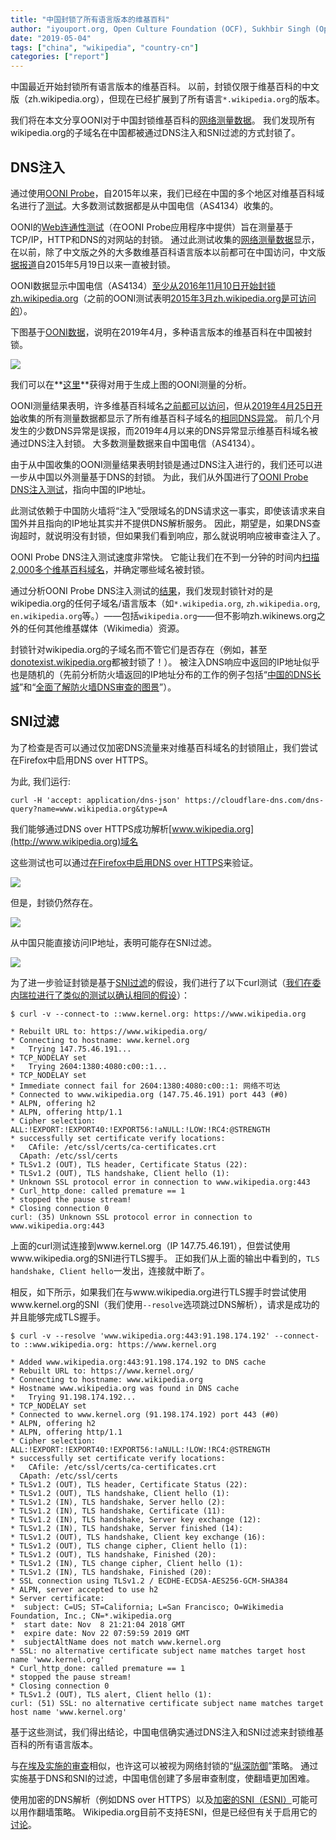 ```yaml
---
title: "中国封锁了所有语言版本的维基百科"
author: "iyouport.org, Open Culture Foundation (OCF), Sukhbir Singh (Open Web Fellow, Mozilla Foundation), Arturo Filastò (OONI), Maria Xynou (OONI)"
date: "2019-05-04"
tags: ["china", "wikipedia", "country-cn"]
categories: ["report"]
---
```


中国最近开始封锁所有语言版本的维基百科。 以前，封锁仅限于维基百科的中文版（zh.wikipedia.org），但现在已经扩展到了所有语言`*.wikipedia.org`的版本。

我们将在本文分享OONI对于中国封锁维基百科的[网络测量数据](https://api.ooni.io/files/by_country/CN)。 我们发现所有wikipedia.org的子域名在中国都被通过DNS注入和SNI过滤的方式封锁了。

## DNS注入

通过使用[OONI Probe](https://ooni.io/install/)，自2015年以来，我们已经在中国的多个地区对维基百科域名进行了[测试](https://api.ooni.io/files/by_country/CN)。大多数测试数据都是从中国电信（AS4134）收集的。

OONI的[Web连通性测试](https://ooni.io/nettest/web-connectivity/)（在OONI Probe应用程序中提供）旨在测量基于TCP/IP，HTTP和DNS的对网站的封锁。 通过此测试收集的[网络测量数据](https://api.ooni.io/files/by_country/CN)显示，在以前，除了中文版之外的大多数维基百科语言版本以前都可在中国访问，中文版[据报道](https://www.theepochtimes.com/china-now-blocked-from-accessing-wikipedia_1384917.html)自2015年5月19日以来一直被封锁。

OONI数据显示中国电信（AS4134）[至少从2016年11月10日开始封锁zh.wikipedia.org](https://explorer.ooni.io/measurement/20161110T035949Z_AS4134_oAjg1SM4bjI5yI2D9yhu8Rfq830QL5avcxPg8LmhEAN1u0pvYq?input=http:%2F%2Fzh.wikipedia.org%2Fwiki%2Fwikipedia:%25e9%25a6%2596%25e9%25a1%25b5)（之前的OONI测试表明[2015年3月zh.wikipedia.org是可访问的](http://api.ooni.io/files/download/2015-03-04/20150304T232111Z-CN-AS4808-http_requests-no_report_id-0.1.0-probe.yaml)）。

下图基于[OONI数据](https://api.ooni.io/files/by_country/CN)，说明在2019年4月，多种语言版本的维基百科在中国被封锁。

![](/post/2019-china-wikipedia-blocking/ooni-china-blocks-wikipedia.png)

我们可以在**[这里](/post/2019-china-wikipedia-blocking/20190502-china-wikipedia.csv)**获得对用于生成上图的OONI测量的分析。

OONI测量结果表明，许多维基百科域名[之前都可以访问](https://explorer.ooni.io/measurement/20190218T081331Z_AS4134_2CoUgy8tf1A7DF2JZNghiXWuK7ndJRnTVHsnWTTVjkJFDb1mcd?input=https:%2F%2Fen.wikipedia.org%2Fwiki%2Fthe_holocaust)，但从[2019年4月25日开始](https://explorer.ooni.io/measurement/20190425T070917Z_AS4134_45hNnx6LkceBitzcVB1oAGfpHyJuKFKR7NkLU5XTCdz2JKVPhy?input=https:%2F%2Fen.wikipedia.org)收集的所有测量数据都显示了所有维基百科子域名的[相同DNS异常](https://explorer.ooni.io/measurement/20190425T070917Z_AS4134_45hNnx6LkceBitzcVB1oAGfpHyJuKFKR7NkLU5XTCdz2JKVPhy?input=https:%2F%2Fen.wikipedia.org)。 前几个月发生的少数DNS异常是误报，而2019年4月以来的DNS异常显示维基百科域名被通过DNS注入封锁。 大多数测量数据来自中国电信（AS4134）。

由于从中国收集的OONI测量结果表明封锁是通过DNS注入进行的，我们还可以进一步从中国以外测量基于DNS的封锁。 为此，我们从外国进行了[OONI Probe DNS注入测试](https://github.com/ooni/spec/blob/master/nettests/ts-012-dns-injection.md)，指向中国的IP地址。

此测试依赖于中国防火墙将“注入”受限域名的DNS请求这一事实，即使该请求来自国外并且指向的IP地址其实并不提供DNS解析服务。 因此，期望是，如果DNS查询超时，就说明没有封锁，但如果我们看到响应，那么就说明响应被审查注入了。

OONI Probe DNS注入测试速度非常快。 它能让我们在不到一分钟的时间内[扫描2,000多个维基百科域名](https://api.ooni.io/files/download/2019-04-24/20190424T200655Z-IS-AS47172-dns_injection-20190424T200655Z_AS47172_Peuv89addXJ1NZ5nTzY7i94X0rTag3QqGLwXKQcaoDTnHu9hu7-0.2.0-probe.json)，并确定哪些域名被封锁。

通过分析OONI Probe DNS注入测试的[结果](https://api.ooni.io/files/download/2019-04-24/20190424T200655Z-IS-AS47172-dns_injection-20190424T200655Z_AS47172_Peuv89addXJ1NZ5nTzY7i94X0rTag3QqGLwXKQcaoDTnHu9hu7-0.2.0-probe.json)，我们发现封锁针对的是wikipedia.org的任何子域名/语言版本（如`*.wikipedia.org`, `zh.wikipedia.org`, `en.wikipedia.org`等。）——包括`wikipedia.org`——但不影响zh.wikinews.org之外的任何其他维基媒体（Wikimedia）资源。

封锁针对wikipedia.org的子域名而不管它们是否存在（例如，甚至[donotexist.wikipedia.org](https://api.ooni.io/files/download/2019-04-24/20190424T200655Z-IS-AS47172-dns_injection-20190424T200655Z_AS47172_Peuv89addXJ1NZ5nTzY7i94X0rTag3QqGLwXKQcaoDTnHu9hu7-0.2.0-probe.json)都被封锁了！）。 被注入DNS响应中返回的IP地址似乎也是随机的（先前分析防火墙返回的IP地址分布的工作的例子包括“[中国的DNS长城](https://censorbib.nymity.ch/pdf/Lowe2007a.pdf)”和“[全面了解防火墙DNS审查的图景](https://www.usenix.org/system/files/conference/foci14/foci14-anonymous.pdf)”）。

## SNI过滤

为了检查是否可以通过仅加密DNS流量来对维基百科域名的封锁阻止，我们尝试在Firefox中启用DNS over HTTPS。

为此, 我们运行:

```
curl -H 'accept: application/dns-json' https://cloudflare-dns.com/dns-query?name=www.wikipedia.org&type=A
```

我们能够通过DNS over HTTPS成功解析[www.wikipedia.org](http://www.wikipedia.org)域名

这些测试也可以通过[在Firefox中启用DNS over HTTPS](https://wiki.mozilla.org/Trusted_Recursive_Resolver)来验证。

![](/post/2019-china-wikipedia-blocking/firefox-1.png)

但是，封锁仍然存在。

![](/post/2019-china-wikipedia-blocking/firefox-2.png)

从中国只能直接访问IP地址，表明可能存在SNI过滤。

![](/post/2019-china-wikipedia-blocking/firefox-3.png)

为了进一步验证封锁是基于[SNI过滤](https://en.wikipedia.org/wiki/Server_Name_Indication)的假设，我们进行了以下curl测试（[我们在委内瑞拉进行了类似的测试以确认相同的假设](https://ooni.org/post/venezuela-blocking-wikipedia-and-social-media-2019/)）：

```
$ curl -v --connect-to ::www.kernel.org: https://www.wikipedia.org

* Rebuilt URL to: https://www.wikipedia.org/
* Connecting to hostname: www.kernel.org
*   Trying 147.75.46.191...
* TCP_NODELAY set
*   Trying 2604:1380:4080:c00::1...
* TCP_NODELAY set
* Immediate connect fail for 2604:1380:4080:c00::1: 网络不可达
* Connected to www.wikipedia.org (147.75.46.191) port 443 (#0)
* ALPN, offering h2
* ALPN, offering http/1.1
* Cipher selection: ALL:!EXPORT:!EXPORT40:!EXPORT56:!aNULL:!LOW:!RC4:@STRENGTH
* successfully set certificate verify locations:
*   CAfile: /etc/ssl/certs/ca-certificates.crt
  CApath: /etc/ssl/certs
* TLSv1.2 (OUT), TLS header, Certificate Status (22):
* TLSv1.2 (OUT), TLS handshake, Client hello (1):
* Unknown SSL protocol error in connection to www.wikipedia.org:443
* Curl_http_done: called premature == 1
* stopped the pause stream!
* Closing connection 0
curl: (35) Unknown SSL protocol error in connection to www.wikipedia.org:443
```

上面的curl测试连接到www.kernel.org（IP 147.75.46.191），但尝试使用www.wikipedia.org的SNI进行TLS握手。 正如我们从上面的输出中看到的，`TLS handshake, Client hello`一发出，连接就中断了。

相反，如下所示，如果我们在与www.wikipedia.org进行TLS握手时尝试使用www.kernel.org的SNI（我们使用`--resolve`选项跳过DNS解析），请求是成功的并且能够完成TLS握手。

```
$ curl -v --resolve 'www.wikipedia.org:443:91.198.174.192' --connect-to ::www.wikipedia.org: https://www.kernel.org

* Added www.wikipedia.org:443:91.198.174.192 to DNS cache
* Rebuilt URL to: https://www.kernel.org/
* Connecting to hostname: www.wikipedia.org
* Hostname www.wikipedia.org was found in DNS cache
*   Trying 91.198.174.192...
* TCP_NODELAY set
* Connected to www.kernel.org (91.198.174.192) port 443 (#0)
* ALPN, offering h2
* ALPN, offering http/1.1
* Cipher selection: ALL:!EXPORT:!EXPORT40:!EXPORT56:!aNULL:!LOW:!RC4:@STRENGTH
* successfully set certificate verify locations:
*   CAfile: /etc/ssl/certs/ca-certificates.crt
  CApath: /etc/ssl/certs
* TLSv1.2 (OUT), TLS header, Certificate Status (22):
* TLSv1.2 (OUT), TLS handshake, Client hello (1):
* TLSv1.2 (IN), TLS handshake, Server hello (2):
* TLSv1.2 (IN), TLS handshake, Certificate (11):
* TLSv1.2 (IN), TLS handshake, Server key exchange (12):
* TLSv1.2 (IN), TLS handshake, Server finished (14):
* TLSv1.2 (OUT), TLS handshake, Client key exchange (16):
* TLSv1.2 (OUT), TLS change cipher, Client hello (1):
* TLSv1.2 (OUT), TLS handshake, Finished (20):
* TLSv1.2 (IN), TLS change cipher, Client hello (1):
* TLSv1.2 (IN), TLS handshake, Finished (20):
* SSL connection using TLSv1.2 / ECDHE-ECDSA-AES256-GCM-SHA384
* ALPN, server accepted to use h2
* Server certificate:
*  subject: C=US; ST=California; L=San Francisco; O=Wikimedia Foundation, Inc.; CN=*.wikipedia.org
*  start date: Nov  8 21:21:04 2018 GMT
*  expire date: Nov 22 07:59:59 2019 GMT
*  subjectAltName does not match www.kernel.org
* SSL: no alternative certificate subject name matches target host name 'www.kernel.org'
* Curl_http_done: called premature == 1
* stopped the pause stream!
* Closing connection 0
* TLSv1.2 (OUT), TLS alert, Client hello (1):
curl: (51) SSL: no alternative certificate subject name matches target host name 'www.kernel.org'
```

基于这些测试，我们得出结论，中国电信确实通过DNS注入和SNI过滤来封锁维基百科的所有语言版本。

与[在埃及实施的审查](https://ooni.org/post/egypt-internet-censorship/)相似，也许这可以被视为网络封锁的“[纵深防御](https://en.wikipedia.org/wiki/Defense_in_depth_(computing))”策略。 通过实施基于DNS和SNI的过滤，中国电信创建了多层审查制度，使翻墙更加困难。

使用加密的DNS解析（例如DNS over HTTPS）以及[加密的SNI（ESNI）](https://datatracker.ietf.org/doc/draft-ietf-tls-esni/)可能可以用作翻墙策略。 Wikipedia.org目前不支持ESNI，但是已经但有关于启用它的[讨论](https://phabricator.wikimedia.org/T205378)。
